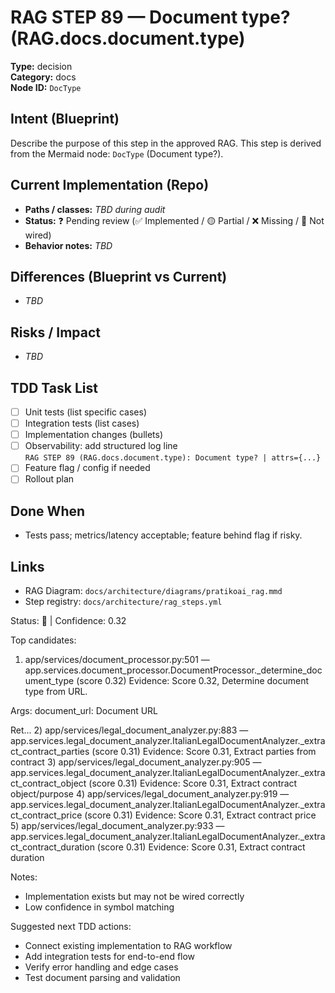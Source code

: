 # RAG STEP 89 — Document type? (RAG.docs.document.type)

**Type:** decision  
**Category:** docs  
**Node ID:** `DocType`

## Intent (Blueprint)
Describe the purpose of this step in the approved RAG. This step is derived from the Mermaid node: `DocType` (Document type?).

## Current Implementation (Repo)
- **Paths / classes:** _TBD during audit_
- **Status:** ❓ Pending review (✅ Implemented / 🟡 Partial / ❌ Missing / 🔌 Not wired)
- **Behavior notes:** _TBD_

## Differences (Blueprint vs Current)
- _TBD_

## Risks / Impact
- _TBD_

## TDD Task List
- [ ] Unit tests (list specific cases)
- [ ] Integration tests (list cases)
- [ ] Implementation changes (bullets)
- [ ] Observability: add structured log line  
  `RAG STEP 89 (RAG.docs.document.type): Document type? | attrs={...}`
- [ ] Feature flag / config if needed
- [ ] Rollout plan

## Done When
- Tests pass; metrics/latency acceptable; feature behind flag if risky.

## Links
- RAG Diagram: `docs/architecture/diagrams/pratikoai_rag.mmd`
- Step registry: `docs/architecture/rag_steps.yml`


<!-- AUTO-AUDIT:BEGIN -->
Status: 🔌  |  Confidence: 0.32

Top candidates:
1) app/services/document_processor.py:501 — app.services.document_processor.DocumentProcessor._determine_document_type (score 0.32)
   Evidence: Score 0.32, Determine document type from URL.

Args:
    document_url: Document URL
    
Ret...
2) app/services/legal_document_analyzer.py:883 — app.services.legal_document_analyzer.ItalianLegalDocumentAnalyzer._extract_contract_parties (score 0.31)
   Evidence: Score 0.31, Extract parties from contract
3) app/services/legal_document_analyzer.py:905 — app.services.legal_document_analyzer.ItalianLegalDocumentAnalyzer._extract_contract_object (score 0.31)
   Evidence: Score 0.31, Extract contract object/purpose
4) app/services/legal_document_analyzer.py:919 — app.services.legal_document_analyzer.ItalianLegalDocumentAnalyzer._extract_contract_price (score 0.31)
   Evidence: Score 0.31, Extract contract price
5) app/services/legal_document_analyzer.py:933 — app.services.legal_document_analyzer.ItalianLegalDocumentAnalyzer._extract_contract_duration (score 0.31)
   Evidence: Score 0.31, Extract contract duration

Notes:
- Implementation exists but may not be wired correctly
- Low confidence in symbol matching

Suggested next TDD actions:
- Connect existing implementation to RAG workflow
- Add integration tests for end-to-end flow
- Verify error handling and edge cases
- Test document parsing and validation
<!-- AUTO-AUDIT:END -->